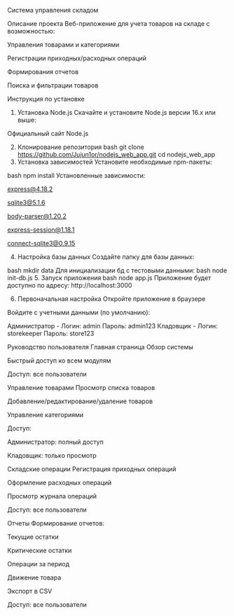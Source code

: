Система управления складом

Описание проекта
Веб-приложение для учета товаров на складе с возможностью:

Управления товарами и категориями

Регистрации приходных/расходных операций

Формирования отчетов

Поиска и фильтрации товаров

Инструкция по установке
1. Установка Node.js
Скачайте и установите Node.js версии 16.x или выше:

Официальный сайт Node.js

2. Клонирование репозитория
bash
git clone https://github.com/Jujun1or/nodejs_web_app.git
cd nodejs_web_app
3. Установка зависимостей
Установите необходимые npm-пакеты:

bash
npm install
Установленные зависимости:

express@4.18.2

sqlite3@5.1.6

body-parser@1.20.2

express-session@1.18.1

connect-sqlite3@0.9.15

4. Настройка базы данных
Создайте папку для базы данных:

bash
mkdir data
Для инициализации бд с тестовыми данными:
bash
node init-db.js
5. Запуск приложения
bash
node app.js
Приложение будет доступно по адресу: http://localhost:3000

6. Первоначальная настройка
Откройте приложение в браузере

Войдите с учетными данными (по умолчанию):

Администратор - Логин: admin Пароль: admin123
Кладовщик - Логин: storekeeper Пароль: store123

Руководство пользователя
Главная страница
Обзор системы

Быстрый доступ ко всем модулям

Доступ: все пользователи

Управление товарами
Просмотр списка товаров

Добавление/редактирование/удаление товаров

Управление категориями

Доступ:

Администратор: полный доступ

Кладовщик: только просмотр

Складские операции
Регистрация приходных операций

Оформление расходных операций

Просмотр журнала операций

Доступ: все пользователи

Отчеты
Формирование отчетов:

Текущие остатки

Критические остатки

Операции за период

Движение товара

Экспорт в CSV

Доступ: все пользователи
